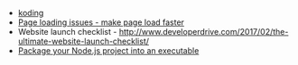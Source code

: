 * [koding](http://www.koding.com/)
* [Page loading issues - make page load faster](https://developers.google.com/speed/pagespeed/insights/)
* Website launch checklist - http://www.developerdrive.com/2017/02/the-ultimate-website-launch-checklist/
* [Package your Node.js project into an executable](https://github.com/zeit/pkg/)
